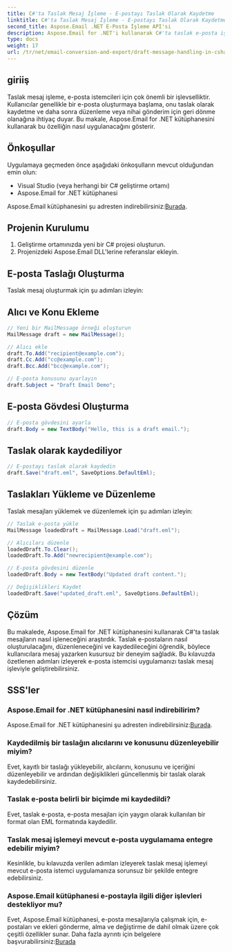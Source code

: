 ```yaml
---
title: C#'ta Taslak Mesaj İşleme - E-postayı Taslak Olarak Kaydetme
linktitle: C#'ta Taslak Mesaj İşleme - E-postayı Taslak Olarak Kaydetme
second_title: Aspose.Email .NET E-Posta İşleme API'si
description: Aspose.Email for .NET'i kullanarak C#'ta taslak e-posta işlemeyi nasıl uygulayacağınızı öğrenin. Taslakları sorunsuz bir şekilde oluşturun, düzenleyin ve kaydedin.
type: docs
weight: 17
url: /tr/net/email-conversion-and-export/draft-message-handling-in-csharp-saving-email-as-draft/
---
```


## giriiş

Taslak mesaj işleme, e-posta istemcileri için çok önemli bir işlevselliktir. Kullanıcılar genellikle bir e-posta oluşturmaya başlama, onu taslak olarak kaydetme ve daha sonra düzenleme veya nihai gönderim için geri dönme olanağına ihtiyaç duyar. Bu makale, Aspose.Email for .NET kütüphanesini kullanarak bu özelliğin nasıl uygulanacağını gösterir.

## Önkoşullar

Uygulamaya geçmeden önce aşağıdaki önkoşulların mevcut olduğundan emin olun:

- Visual Studio (veya herhangi bir C# geliştirme ortamı)
- Aspose.Email for .NET kütüphanesi

 Aspose.Email kütüphanesini şu adresten indirebilirsiniz:[Burada](https://releases.aspose.com/email/net).

## Projenin Kurulumu

1. Geliştirme ortamınızda yeni bir C# projesi oluşturun.
2. Projenizdeki Aspose.Email DLL'lerine referanslar ekleyin.

## E-posta Taslağı Oluşturma

Taslak mesaj oluşturmak için şu adımları izleyin:

## Alıcı ve Konu Ekleme

```csharp
// Yeni bir MailMessage örneği oluşturun
MailMessage draft = new MailMessage();

// Alıcı ekle
draft.To.Add("recipient@example.com");
draft.Cc.Add("cc@example.com");
draft.Bcc.Add("bcc@example.com");

// E-posta konusunu ayarlayın
draft.Subject = "Draft Email Demo";
```

## E-posta Gövdesi Oluşturma

```csharp
// E-posta gövdesini ayarla
draft.Body = new TextBody("Hello, this is a draft email.");
```

## Taslak olarak kaydediliyor

```csharp
// E-postayı taslak olarak kaydedin
draft.Save("draft.eml", SaveOptions.DefaultEml);
```

## Taslakları Yükleme ve Düzenleme

Taslak mesajları yüklemek ve düzenlemek için şu adımları izleyin:

```csharp
// Taslak e-posta yükle
MailMessage loadedDraft = MailMessage.Load("draft.eml");

// Alıcıları düzenle
loadedDraft.To.Clear();
loadedDraft.To.Add("newrecipient@example.com");

// E-posta gövdesini düzenle
loadedDraft.Body = new TextBody("Updated draft content.");

// Değişiklikleri Kaydet
loadedDraft.Save("updated_draft.eml", SaveOptions.DefaultEml);
```

## Çözüm

Bu makalede, Aspose.Email for .NET kütüphanesini kullanarak C#'ta taslak mesajların nasıl işleneceğini araştırdık. Taslak e-postaların nasıl oluşturulacağını, düzenleneceğini ve kaydedileceğini öğrendik, böylece kullanıcılara mesaj yazarken kusursuz bir deneyim sağladık. Bu kılavuzda özetlenen adımları izleyerek e-posta istemcisi uygulamanızı taslak mesaj işleviyle geliştirebilirsiniz.

## SSS'ler

### Aspose.Email for .NET kütüphanesini nasıl indirebilirim?

 Aspose.Email for .NET kütüphanesini şu adresten indirebilirsiniz:[Burada](https://releases.aspose.com/email/net).

### Kaydedilmiş bir taslağın alıcılarını ve konusunu düzenleyebilir miyim?

Evet, kayıtlı bir taslağı yükleyebilir, alıcılarını, konusunu ve içeriğini düzenleyebilir ve ardından değişiklikleri güncellenmiş bir taslak olarak kaydedebilirsiniz.

### Taslak e-posta belirli bir biçimde mi kaydedildi?

Evet, taslak e-posta, e-posta mesajları için yaygın olarak kullanılan bir format olan EML formatında kaydedilir.

### Taslak mesaj işlemeyi mevcut e-posta uygulamama entegre edebilir miyim?

Kesinlikle, bu kılavuzda verilen adımları izleyerek taslak mesaj işlemeyi mevcut e-posta istemci uygulamanıza sorunsuz bir şekilde entegre edebilirsiniz.

### Aspose.Email kütüphanesi e-postayla ilgili diğer işlevleri destekliyor mu?

 Evet, Aspose.Email kütüphanesi, e-posta mesajlarıyla çalışmak için, e-postaları ve ekleri gönderme, alma ve değiştirme de dahil olmak üzere çok çeşitli özellikler sunar. Daha fazla ayrıntı için belgelere başvurabilirsiniz:[Burada](https://reference.aspose.com)